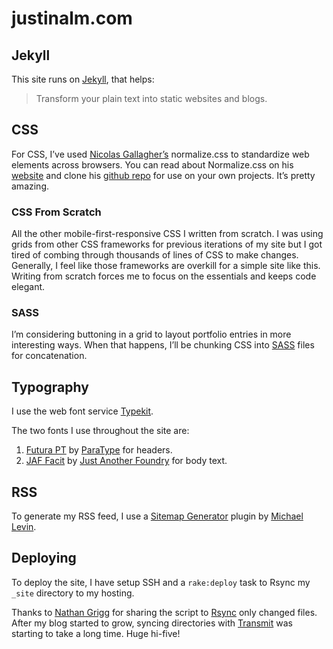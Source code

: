 # justinalm.com

## Jekyll
This site runs on [Jekyll](http://jekyllrb.com), that helps:

> Transform your plain text into static websites and blogs.

## CSS
For CSS, I’ve used [Nicolas Gallagher’s](http://nicolasgallagher.com) normalize.css to standardize web elements across browsers. You can read about Normalize.css on his [website](http://nicolasgallagher.com/about-normalize-css/) and clone his [github repo](https://github.com/necolas/normalize.css) for use on your own projects. It’s pretty amazing.

### CSS From Scratch
All the other mobile-first-responsive CSS I written from scratch. I was using grids from other CSS frameworks for previous iterations of my site but I got tired of combing through thousands of lines of CSS to make changes. Generally, I feel like those frameworks are overkill for a simple site like this. Writing from scratch forces me to focus on the essentials and keeps code elegant.

### SASS
I’m considering buttoning in a grid to layout portfolio entries in more interesting ways. When that happens, I’ll be chunking CSS into [SASS](http://sass-lang.com) files for concatenation.

## Typography
I use the web font service [Typekit](https://typekit.com).

The two fonts I use throughout the site are:

1. [Futura PT](https://typekit.com/fonts/futura-pt) by [ParaType](http://www.paratype.com) for headers.
2. [JAF Facit](https://typekit.com/fonts/jaf-facitweb) by [Just Another Foundry](http://justanotherfoundry.com) for body text.

## RSS
To generate my RSS feed, I use a [Sitemap Generator](https://github.com/kinnetica/jekyll-plugins) plugin by [Michael Levin](http://www.kinnetica.com).

## Deploying
To deploy the site, I have setup SSH and a `rake:deploy` task to Rsync my `_site` directory to my hosting.

Thanks to [Nathan Grigg](http://nathangrigg.net/2012/04/rsyncing-jekyll/) for sharing the script to [Rsync](http://rsync.samba.org) only changed files. After my blog started to grow, syncing directories with [Transmit](http://panic.com/transmit/) was starting to take a long time. Huge hi-five!